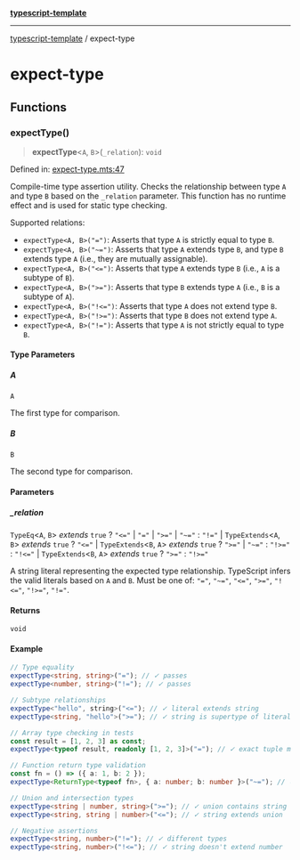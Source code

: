 [**typescript-template**](README.md)

***

[typescript-template](README.md) / expect-type

# expect-type

## Functions

### expectType()

> **expectType**\<`A`, `B`\>(`_relation`): `void`

Defined in: [expect-type.mts:47](https://github.com/noshiro-pf/typescript-template/blob/main/src/expect-type.mts#L47)

Compile-time type assertion utility.
Checks the relationship between type `A` and type `B` based on the `_relation` parameter.
This function has no runtime effect and is used for static type checking.

Supported relations:
- `expectType<A, B>("=")`: Asserts that type `A` is strictly equal to type `B`.
- `expectType<A, B>("~=")`: Asserts that type `A` extends type `B`, and type `B` extends type `A` (i.e., they are mutually assignable).
- `expectType<A, B>("<=")`: Asserts that type `A` extends type `B` (i.e., `A` is a subtype of `B`).
- `expectType<A, B>(">=")`: Asserts that type `B` extends type `A` (i.e., `B` is a subtype of `A`).
- `expectType<A, B>("!<=")`: Asserts that type `A` does not extend type `B`.
- `expectType<A, B>("!>=")`: Asserts that type `B` does not extend type `A`.
- `expectType<A, B>("!=")`: Asserts that type `A` is not strictly equal to type `B`.

#### Type Parameters

##### A

`A`

The first type for comparison.

##### B

`B`

The second type for comparison.

#### Parameters

##### \_relation

`TypeEq`\<`A`, `B`\> *extends* `true` ? `"<="` \| `"="` \| `">="` \| `"~="` : `"!="` \| `TypeExtends`\<`A`, `B`\> *extends* `true` ? `"<="` \| `TypeExtends`\<`B`, `A`\> *extends* `true` ? `">="` \| `"~="` : `"!>="` : `"!<="` \| `TypeExtends`\<`B`, `A`\> *extends* `true` ? `">="` : `"!>="`

A string literal representing the expected type relationship.
                 TypeScript infers the valid literals based on `A` and `B`.
                 Must be one of: `"="`, `"~="`, `"<="`, `">="`, `"!<="`, `"!>="`, `"!="`.

#### Returns

`void`

#### Example

```typescript
// Type equality
expectType<string, string>("="); // ✓ passes
expectType<number, string>("!="); // ✓ passes

// Subtype relationships
expectType<"hello", string>("<="); // ✓ literal extends string
expectType<string, "hello">(">="); // ✓ string is supertype of literal

// Array type checking in tests
const result = [1, 2, 3] as const;
expectType<typeof result, readonly [1, 2, 3]>("="); // ✓ exact tuple match

// Function return type validation
const fn = () => ({ a: 1, b: 2 });
expectType<ReturnType<typeof fn>, { a: number; b: number }>("~="); // ✓ structurally equivalent

// Union and intersection types
expectType<string | number, string>(">="); // ✓ union contains string
expectType<string, string | number>("<="); // ✓ string extends union

// Negative assertions
expectType<string, number>("!="); // ✓ different types
expectType<string, number>("!<="); // ✓ string doesn't extend number
```
